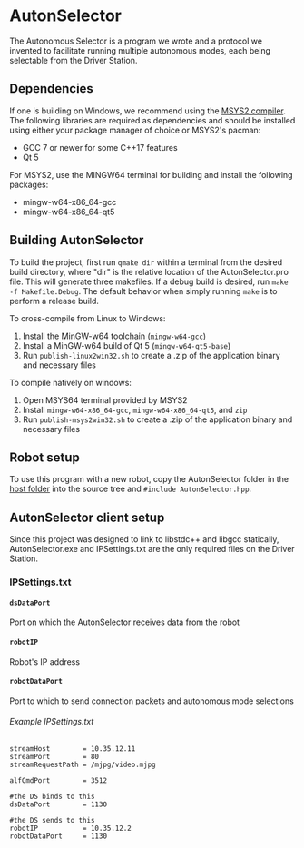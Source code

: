# AutonSelector

The Autonomous Selector is a program we wrote and a protocol we invented to
facilitate running multiple autonomous modes, each being selectable from the
Driver Station.

## Dependencies

If one is building on Windows, we recommend using the [MSYS2 compiler](https://msys2.github.io/). The following libraries are required as dependencies and should be installed using either your package manager of choice or MSYS2's pacman:

* GCC 7 or newer for some C++17 features
* Qt 5

For MSYS2, use the MINGW64 terminal for building and install the following packages:

* mingw-w64-x86_64-gcc
* mingw-w64-x86_64-qt5

## Building AutonSelector

To build the project, first run `qmake dir` within a terminal from the desired build directory, where "dir" is the relative location of the AutonSelector.pro file. This will generate three makefiles. If a debug build is desired, run `make -f Makefile.Debug`. The default behavior when simply running `make` is to perform a release build.

To cross-compile from Linux to Windows:

1. Install the MinGW-w64 toolchain (`mingw-w64-gcc`)
2. Install a MinGW-w64 build of Qt 5 (`mingw-w64-qt5-base`)
3. Run `publish-linux2win32.sh` to create a .zip of the application binary
   and necessary files

To compile natively on windows:

1. Open MSYS64 terminal provided by MSYS2
2. Install `mingw-w64-x86_64-gcc`, `mingw-w64-x86_64-qt5`, and `zip`
3. Run `publish-msys2win32.sh` to create a .zip of the application binary
   and necessary files

## Robot setup

To use this program with a new robot, copy the AutonSelector folder in the [host folder](host) into the source tree and `#include AutonSelector.hpp`.

## AutonSelector client setup

Since this project was designed to link to libstdc++ and libgcc statically, AutonSelector.exe and IPSettings.txt are the only required files on the Driver Station.

### IPSettings.txt

#### `dsDataPort`

Port on which the AutonSelector receives data from the robot

#### `robotIP`

Robot's IP address

#### `robotDataPort`

Port to which to send connection packets and autonomous mode selections

###### Example IPSettings.txt

    streamHost        = 10.35.12.11
    streamPort        = 80
    streamRequestPath = /mjpg/video.mjpg

    alfCmdPort        = 3512

    #the DS binds to this
    dsDataPort        = 1130

    #the DS sends to this
    robotIP           = 10.35.12.2
    robotDataPort     = 1130
